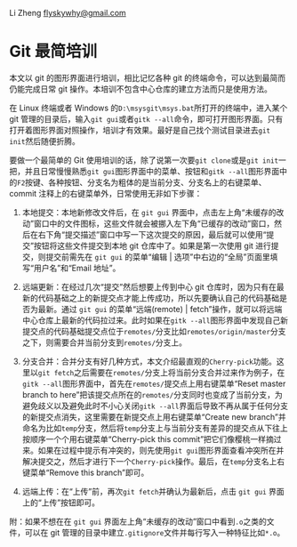 Li Zheng <flyskywhy@gmail.com>

# Git 最简培训
本文以 git 的图形界面进行培训，相比记忆各种 git 的终端命令，可以达到最简而仍能完成日常 git 操作。本培训不包含中心仓库的建立方法而只是使用方法。

在 Linux 终端或者 Windows 的` D:\msysgit\msys.bat `所打开的终端中，进入某个 git 管理的目录后，输入` git gui `或者` gitk --all `命令，即可打开图形界面。只有打开着图形界面对照操作，培训才有效果。最好是自己找个测试目录进去` git init `然后随便折腾。

要做一个最简单的 Git 使用培训的话，除了说第一次要` git clone `或是` git init `一把，并且日常慢慢熟悉` git gui `图形界面中的菜单、按钮和` gitk --all `图形界面中的`F2`按键、各种按钮、分支名为粗体的是当前分支、分支名上的右键菜单、commit 注释上的右键菜单外，日常使用无非如下步骤：

1. 本地提交：本地新修改文件后，在 `git gui` 界面中，点击左上角“未缓存的改动”窗口中的文件图标，这些文件就会被挪入左下角“已缓存的改动”窗口，然后在右下角“提交描述”窗口中写一下这次提交的原因，最后就可以使用“提交”按钮将这些文件提交到本地 git 仓库中了。如果是第一次使用 git 进行提交，则提交前需先在 `git gui` 的菜单“编辑 | 选项”中右边的“全局”页面里填写“用户名”和“Email 地址”。

2. 远端更新：在经过几次“提交”然后想要上传到中心 git 仓库时，因为只有在最新的代码基础之上的新提交点才能上传成功，所以先要确认自己的代码基础是否为最新。通过 `git gui` 的菜单“远端(remote) | fetch”操作，就可以将远端中心仓库上最新的代码拉过来。此时如果在` gitk --all `图形界面中发现自己新提交点的代码基础提交点位于` remotes/ `分支比如` remotes/origin/master `分支之下，则需要合并当前分支到` remotes/ `分支上。

3. 分支合并：合并分支有好几种方式，本文介绍最直观的` Cherry-pick `功能。这里以` git fetch `之后需要在` remotes/ `分支上将当前分支合并过来作为例子，在` gitk --all `图形界面中，首先在` remotes/ `提交点上用右键菜单“Reset master branch to here”把该提交点所在的` remotes/ `分支同时也变成了当前分支，为避免歧义以及避免此时不小心关闭` gitk --all `界面后导致不再从属于任何分支的新提交点消失，这里需要在新提交点上用右键菜单“Create new branch”并命名为比如` temp `分支，然后将` temp `分支上与当前分支有差异的提交点从下往上按顺序一个个用右键菜单“Cherry-pick this commit”把它们像樱桃一样摘过来。如果在过程中提示有冲突的，则先使用`git gui`图形界面查看冲突所在并解决提交之，然后才进行下一个` Cherry-pick `操作。最后，在` temp `分支名上右键菜单“Remove this branch”即可。

4. 远端上传：在“上传”前，再次` git fetch `并确认为最新后，点击 `git gui` 界面上的“上传”按钮即可。

附：如果不想在在 `git gui` 界面左上角“未缓存的改动”窗口中看到` .o `之类的文件，可以在 git 管理的目录中建立` .gitignore `文件并每行写入一种特征比如` *.o `。
